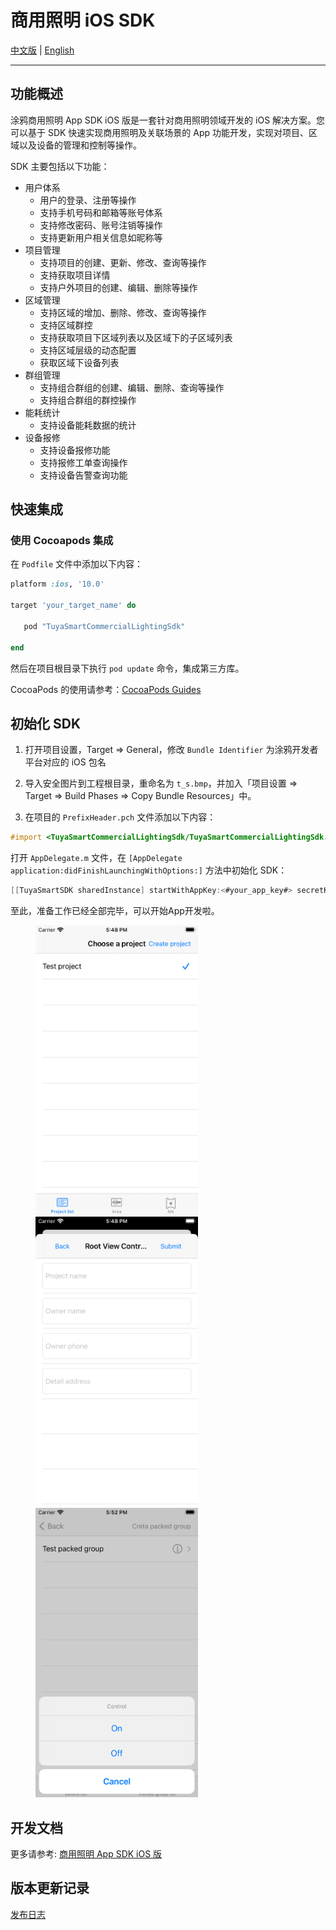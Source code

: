 #  商用照明 iOS SDK

[中文版](README-zh.md) | [English](README.md)

---

## 功能概述

涂鸦商用照明 App SDK iOS 版是一套针对商用照明领域开发的 iOS 解决方案。您可以基于 SDK 快速实现商用照明及关联场景的 App 功能开发，实现对项目、区域以及设备的管理和控制等操作。

SDK 主要包括以下功能：

- 用户体系
  - 用户的登录、注册等操作
  - 支持手机号码和邮箱等账号体系
  - 支持修改密码、账号注销等操作
  - 支持更新用户相关信息如昵称等
- 项目管理
  - 支持项目的创建、更新、修改、查询等操作
  - 支持获取项目详情
  - 支持户外项目的创建、编辑、删除等操作
- 区域管理
  - 支持区域的增加、删除、修改、查询等操作
  - 支持区域群控
  - 支持获取项目下区域列表以及区域下的子区域列表
  - 支持区域层级的动态配置
  - 获取区域下设备列表
- 群组管理
  - 支持组合群组的创建、编辑、删除、查询等操作
  - 支持组合群组的群控操作
- 能耗统计
  - 支持设备能耗数据的统计
- 设备报修
  - 支持设备报修功能
  - 支持报修工单查询操作
  - 支持设备告警查询功能



## 快速集成

### 使用 Cocoapods 集成

在 `Podfile` 文件中添加以下内容：

```ruby
platform :ios, '10.0'

target 'your_target_name' do

   pod "TuyaSmartCommercialLightingSdk"

end
```

然后在项目根目录下执行 `pod update` 命令，集成第三方库。

CocoaPods 的使用请参考：[CocoaPods Guides](https://guides.cocoapods.org/)

## 初始化 SDK

1. 打开项目设置，Target => General，修改 `Bundle Identifier` 为涂鸦开发者平台对应的 iOS 包名
2. 导入安全图片到工程根目录，重命名为 `t_s.bmp`，并加入「项目设置 => Target => Build Phases => Copy Bundle Resources」中。

3. 在项目的 `PrefixHeader.pch` 文件添加以下内容：

```objective-c
#import <TuyaSmartCommercialLightingSdk/TuyaSmartCommercialLightingSdk.h>
```

打开 `AppDelegate.m` 文件，在 `[AppDelegate application:didFinishLaunchingWithOptions:]` 方法中初始化 SDK：

```objective-c
[[TuyaSmartSDK sharedInstance] startWithAppKey:<#your_app_key#> secretKey:<#your_secret_key#>];
```

至此，准备工作已经全部完毕，可以开始App开发啦。



<figure class="third">
    <img src="./images/demo-1.png" width = "260"/>
    <img src="./images/demo-2.png" width = "260"/>
    <img src="./images/demo-3.png" width = "260"/>
</figure>



## 开发文档

更多请参考: [商用照明 App SDK iOS 版](https://developer.tuya.com/cn/docs/app-development/commercial-lighting-app-sdk-for-ios?id=Kalj8f5wlhcsz)

## 版本更新记录

[发布日志](https://developer.tuya.com/cn/docs/app-development/ios-saas-lighting-changelog?id=Kaoywk53lua7r)
